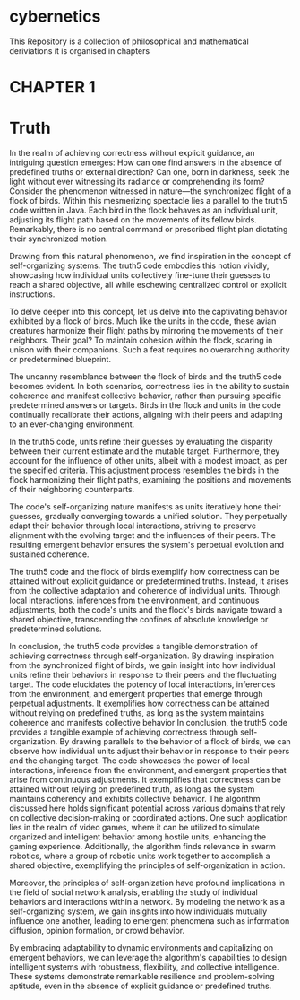 # cybernetics
This Repository is a collection of philosophical and mathematical deriviations
it is organised in chapters
# CHAPTER 1 
# Truth
In the realm of achieving correctness without explicit guidance, an intriguing question emerges: How can one find answers in the absence of predefined truths or external direction? Can one, born in darkness, seek the light without ever witnessing its radiance or comprehending its form?
Consider the phenomenon witnessed in nature—the synchronized flight of a flock of birds. Within this mesmerizing spectacle lies a parallel to the truth5 code written in Java. Each bird in the flock behaves as an individual unit, adjusting its flight path based on the movements of its fellow birds. Remarkably, there is no central command or prescribed flight plan dictating their synchronized motion.

Drawing from this natural phenomenon, we find inspiration in the concept of self-organizing systems. The truth5 code embodies this notion vividly, showcasing how individual units collectively fine-tune their guesses to reach a shared objective, all while eschewing centralized control or explicit instructions.

To delve deeper into this concept, let us delve into the captivating behavior exhibited by a flock of birds. Much like the units in the code, these avian creatures harmonize their flight paths by mirroring the movements of their neighbors. Their goal? To maintain cohesion within the flock, soaring in unison with their companions. Such a feat requires no overarching authority or predetermined blueprint.

The uncanny resemblance between the flock of birds and the truth5 code becomes evident. In both scenarios, correctness lies in the ability to sustain coherence and manifest collective behavior, rather than pursuing specific predetermined answers or targets. Birds in the flock and units in the code continually recalibrate their actions, aligning with their peers and adapting to an ever-changing environment.

In the truth5 code, units refine their guesses by evaluating the disparity between their current estimate and the mutable target. Furthermore, they account for the influence of other units, albeit with a modest impact, as per the specified criteria. This adjustment process resembles the birds in the flock harmonizing their flight paths, examining the positions and movements of their neighboring counterparts.

The code's self-organizing nature manifests as units iteratively hone their guesses, gradually converging towards a unified solution. They perpetually adapt their behavior through local interactions, striving to preserve alignment with the evolving target and the influences of their peers. The resulting emergent behavior ensures the system's perpetual evolution and sustained coherence.

The truth5 code and the flock of birds exemplify how correctness can be attained without explicit guidance or predetermined truths. Instead, it arises from the collective adaptation and coherence of individual units. Through local interactions, inferences from the environment, and continuous adjustments, both the code's units and the flock's birds navigate toward a shared objective, transcending the confines of absolute knowledge or predetermined solutions.

In conclusion, the truth5 code provides a tangible demonstration of achieving correctness through self-organization. By drawing inspiration from the synchronized flight of birds, we gain insight into how individual units refine their behaviors in response to their peers and the fluctuating target. The code elucidates the potency of local interactions, inferences from the environment, and emergent properties that emerge through perpetual adjustments. It exemplifies how correctness can be attained without relying on predefined truths, as long as the system maintains coherence and manifests collective behavior
In conclusion, the truth5 code provides a tangible example of achieving correctness through self-organization. By drawing parallels to the behavior of a flock of birds, we can observe how individual units adjust their behavior in response to their peers and the changing target. The code showcases the power of local interactions, inference from the environment, and emergent properties that arise from continuous adjustments. It exemplifies that correctness can be attained without relying on predefined truth, as long as the system maintains coherency and exhibits collective behavior.
The algorithm discussed here holds significant potential across various domains that rely on collective decision-making or coordinated actions. One such application lies in the realm of video games, where it can be utilized to simulate organized and intelligent behavior among hostile units, enhancing the gaming experience. Additionally, the algorithm finds relevance in swarm robotics, where a group of robotic units work together to accomplish a shared objective, exemplifying the principles of self-organization in action.

Moreover, the principles of self-organization have profound implications in the field of social network analysis, enabling the study of individual behaviors and interactions within a network. By modeling the network as a self-organizing system, we gain insights into how individuals mutually influence one another, leading to emergent phenomena such as information diffusion, opinion formation, or crowd behavior.

By embracing adaptability to dynamic environments and capitalizing on emergent behaviors, we can leverage the algorithm's capabilities to design intelligent systems with robustness, flexibility, and collective intelligence. These systems demonstrate remarkable resilience and problem-solving aptitude, even in the absence of explicit guidance or predefined truths.
